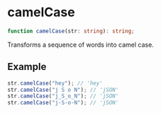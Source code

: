 # camelCase

```ts
function camelCase(str: string): string;
```

Transforms a sequence of words into camel case.

## Example

```ts
str.camelCase("hey"); // 'hey'
str.camelCase("j S o N"); // 'jSON'
str.camelCase("j_S_o_N"); // 'jSON'
str.camelCase("j-S-o-N"); // 'jSON'
```
